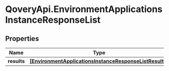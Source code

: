 # QoveryApi.EnvironmentApplicationsInstanceResponseList

## Properties

Name | Type | Description | Notes
------------ | ------------- | ------------- | -------------
**results** | [**[EnvironmentApplicationsInstanceResponseListResults]**](EnvironmentApplicationsInstanceResponseListResults.md) |  | [optional] 


